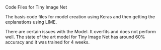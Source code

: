 Code Files for Tiny Image Net

The basis code files for model creation using Keras and then getting the explanations using LIME.

There are certain issues with the Model. It overfits and does not perform well. The state of the art model for Tiny Image Net has around 60% accuracy and it was trained for 4 weeks.
